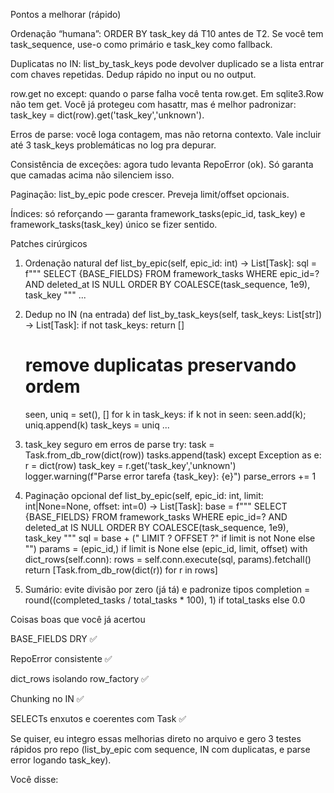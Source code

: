 Pontos a melhorar (rápido)

Ordenação “humana”: ORDER BY task_key dá T10 antes de T2. Se você tem task_sequence, use-o como primário e task_key como fallback.

Duplicatas no IN: list_by_task_keys pode devolver duplicado se a lista entrar com chaves repetidas. Dedup rápido no input ou no output.

row.get no except: quando o parse falha você tenta row.get. Em sqlite3.Row não tem get. Você já protegeu com hasattr, mas é melhor padronizar: task_key = dict(row).get('task_key','unknown').

Erros de parse: você loga contagem, mas não retorna contexto. Vale incluir até 3 task_keys problemáticas no log pra depurar.

Consistência de exceções: agora tudo levanta RepoError (ok). Só garanta que camadas acima não silenciem isso.

Paginação: list_by_epic pode crescer. Preveja limit/offset opcionais.

Índices: só reforçando — garanta framework_tasks(epic_id, task_key) e framework_tasks(task_key) único se fizer sentido.

Patches cirúrgicos
1) Ordenação natural
def list_by_epic(self, epic_id: int) -> List[Task]:
    sql = f"""
      SELECT {BASE_FIELDS}
      FROM framework_tasks
      WHERE epic_id=? AND deleted_at IS NULL
      ORDER BY COALESCE(task_sequence, 1e9), task_key
    """
    ...

2) Dedup no IN (na entrada)
def list_by_task_keys(self, task_keys: List[str]) -> List[Task]:
    if not task_keys:
        return []
    # remove duplicatas preservando ordem
    seen, uniq = set(), []
    for k in task_keys:
        if k not in seen:
            seen.add(k); uniq.append(k)
    task_keys = uniq
    ...

3) task_key seguro em erros de parse
try:
    task = Task.from_db_row(dict(row))
    tasks.append(task)
except Exception as e:
    r = dict(row)
    task_key = r.get('task_key','unknown')
    logger.warning(f"Parse error tarefa {task_key}: {e}")
    parse_errors += 1

4) Paginação opcional
def list_by_epic(self, epic_id: int, limit: int|None=None, offset: int=0) -> List[Task]:
    base = f"""
      SELECT {BASE_FIELDS}
      FROM framework_tasks
      WHERE epic_id=? AND deleted_at IS NULL
      ORDER BY COALESCE(task_sequence, 1e9), task_key
    """
    sql = base + (" LIMIT ? OFFSET ?" if limit is not None else "")
    params = (epic_id,) if limit is None else (epic_id, limit, offset)
    with dict_rows(self.conn):
        rows = self.conn.execute(sql, params).fetchall()
    return [Task.from_db_row(dict(r)) for r in rows]

5) Sumário: evite divisão por zero (já tá) e padronize tipos
completion = round((completed_tasks / total_tasks * 100), 1) if total_tasks else 0.0

Coisas boas que você já acertou

BASE_FIELDS DRY ✅

RepoError consistente ✅

dict_rows isolando row_factory ✅

Chunking no IN ✅

SELECTs enxutos e coerentes com Task ✅

Se quiser, eu integro essas melhorias direto no arquivo e gero 3 testes rápidos pro repo (list_by_epic com sequence, IN com duplicatas, e parse error logando task_key).

Você disse: